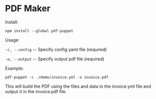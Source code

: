 # PDF Maker

Install:

`npm install --global pdf-puppet`

Usage:

`-c, --config` -- Specify config yaml file (required)

`-o, --output` -- Specify output pdf file (required)


Example:

`pdf-puppet -c ./demo/invoice.yml -o invoice.pdf`

This will build the PDF using the files and data in the invoice.yml file and output it in the invoice.pdf file.
